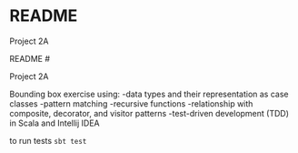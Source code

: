# README #

Project 2A


README #

Project 2A


Bounding box exercise using:
-data types and their representation as case classes
-pattern matching
-recursive functions
-relationship with composite, decorator, and visitor patterns
-test-driven development (TDD) in Scala and Intellij IDEA

to run tests
`sbt test`


